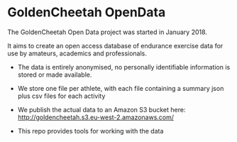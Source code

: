 # GoldenCheetah OpenData

The GoldenCheetah Open Data project was started in January 2018.

It aims to create an open access database of endurance exercise data
for use by amateurs, academics and professionals.

* The data is entirely anonymised, no personally identifiable information is stored or made available.

* We store one file per athlete, with each file containing a summary json plus csv files for each activity

* We publish the actual data to an Amazon S3 bucket here: http://goldencheetah.s3.eu-west-2.amazonaws.com/

* This repo provides tools for working with the data
